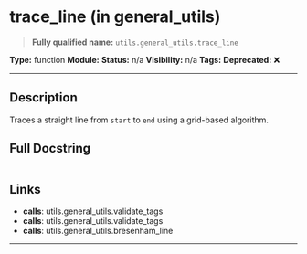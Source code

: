 # trace_line (in general_utils)
> **Fully qualified name:** `utils.general_utils.trace_line`

**Type:** function
**Module:** 
**Status:** n/a
**Visibility:** n/a
**Tags:** 
**Deprecated:** ❌

---

## Description
Traces a straight line from `start` to `end` using a grid-based algorithm.

## Full Docstring
```

```

## Links
- **calls**: utils.general_utils.validate_tags
- **calls**: utils.general_utils.validate_tags
- **calls**: utils.general_utils.bresenham_line


---
